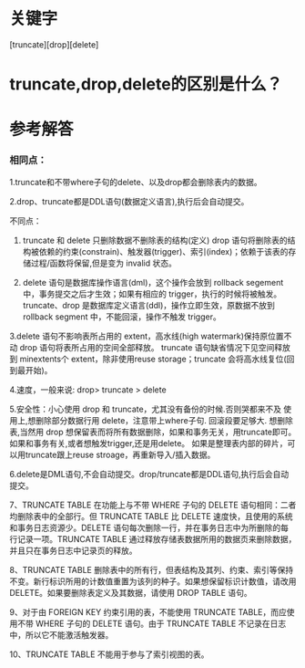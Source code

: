 # 关键字

[truncate][drop][delete]

# truncate,drop,delete的区别是什么？

# 参考解答

### 相同点：
 
1.truncate和不带where子句的delete、以及drop都会删除表内的数据。
 
2.drop、truncate都是DDL语句(数据定义语言),执行后会自动提交。
 
 
 
不同点：
 
1. truncate 和 delete 只删除数据不删除表的结构(定义)
 drop 语句将删除表的结构被依赖的约束(constrain)、触发器(trigger)、索引(index)；依赖于该表的存储过程/函数将保留,但是变为 invalid 状态。
 
 
 
2. delete 语句是数据库操作语言(dml)，这个操作会放到 rollback segement 中，事务提交之后才生效；如果有相应的 trigger，执行的时候将被触发。
 truncate、drop 是数据库定义语言(ddl)，操作立即生效，原数据不放到 rollback segment 中，不能回滚，操作不触发 trigger。
 
 
 
3.delete 语句不影响表所占用的 extent，高水线(high watermark)保持原位置不动
 drop 语句将表所占用的空间全部释放。
 truncate 语句缺省情况下见空间释放到 minextents个 extent，除非使用reuse storage；truncate 会将高水线复位(回到最开始)。
 
 
 
4.速度，一般来说: drop> truncate > delete
 
 
 
5.安全性：小心使用 drop 和 truncate，尤其没有备份的时候.否则哭都来不及
 使用上,想删除部分数据行用 delete，注意带上where子句. 回滚段要足够大.
 想删除表,当然用 drop
 想保留表而将所有数据删除，如果和事务无关，用truncate即可。如果和事务有关,或者想触发trigger,还是用delete。
 如果是整理表内部的碎片，可以用truncate跟上reuse stroage，再重新导入/插入数据。
 

6.delete是DML语句,不会自动提交。drop/truncate都是DDL语句,执行后会自动提交。
 
 
 
7、TRUNCATE   TABLE   在功能上与不带   WHERE   子句的   DELETE   语句相同：二者均删除表中的全部行。但   TRUNCATE   TABLE   比   DELETE   速度快，且使用的系统和事务日志资源少。DELETE   语句每次删除一行，并在事务日志中为所删除的每行记录一项。TRUNCATE   TABLE   通过释放存储表数据所用的数据页来删除数据，并且只在事务日志中记录页的释放。 
 
  

8、TRUNCATE   TABLE   删除表中的所有行，但表结构及其列、约束、索引等保持不变。新行标识所用的计数值重置为该列的种子。如果想保留标识计数值，请改用   DELETE。如果要删除表定义及其数据，请使用   DROP   TABLE   语句。  
     
9、对于由   FOREIGN   KEY   约束引用的表，不能使用   TRUNCATE   TABLE，而应使用不带   WHERE   子句的   DELETE   语句。由于   TRUNCATE   TABLE   不记录在日志中，所以它不能激活触发器。    
  
 
10、TRUNCATE   TABLE   不能用于参与了索引视图的表。 




